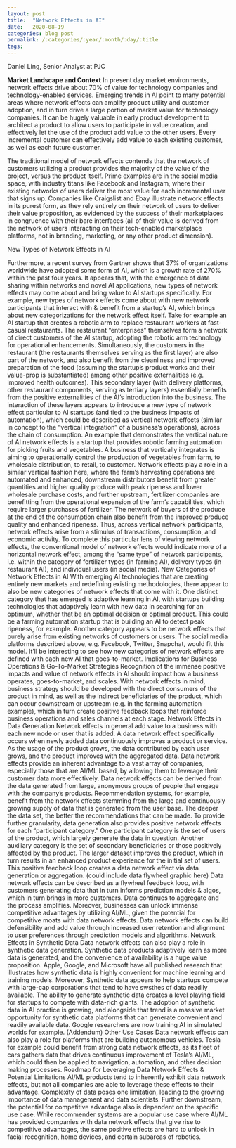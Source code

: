 ```yaml
---
layout: post
title:  "Network Effects in AI"
date:   2020-08-19
categories: blog post
permalink: /:categories/:year/:month/:day/:title
tags:
---
```

Daniel Ling, Senior Analyst at PJC

**Market Landscape and Context**
In present day market environments, network effects drive about 70% of value for technology companies and technology-enabled services. Emerging trends in AI point to many potential areas where network effects can amplify product utility and customer adoption, and in turn drive a large portion of market value for technology companies. It can be hugely valuable in early product development to architect a product to allow users to participate in value creation, and effectively let the use of the product add value to the other users. Every incremental customer can effectively add value to each existing customer, as well as each future customer.

The traditional model of network effects contends that the network of customers utilizing a product provides the majority of the value of the project, versus the product itself. Prime examples are in the social media space, with industry titans like Facebook and Instagram, where their existing networks of users deliver the most value for each incremental user that signs up. Companies like Craigslist and Ebay illustrate network effects in its purest form, as they rely entirely on their network of users to deliver their value proposition, as evidenced by the success of their marketplaces in congruence with their bare interfaces (all of their value is derived from the network of users interacting on their tech-enabled marketplace platforms, not in branding, marketing, or any other product dimension).

New Types of Network Effects in AI

Furthermore, a recent survey from Gartner shows that 37% of organizations worldwide have adopted some form of AI, which is a growth rate of 270% within the past four years. It appears that, with the emergence of data sharing within networks and novel AI applications, new types of network effects may come about and bring value to AI startups specifically. For example, new types of network effects come about with new network participants that interact with & benefit from a startup’s AI, which brings about new categorizations for the network effect itself.
Take for example an AI startup that creates a robotic arm to replace restaurant workers at fast-casual restaurants. The restaurant “enterprises” themselves form a network of direct customers of the AI startup, adopting the robotic arm technology for operational enhancements. Simultaneously, the customers in the restaurant (the restaurants themselves serving as the first layer) are also part of the network, and also benefit from the cleanliness and improved preparation of the food (assuming the startup’s product works and their value-prop is substantiated) among other positive externalities (e.g. improved health outcomes). This secondary layer (with delivery platforms, other restaurant components, serving as tertiary layers) essentially benefits from the positive externalities of the AI’s introduction into the business.
The interaction of these layers appears to introduce a new type of network effect particular to AI startups (and tied to the business impacts of automation), which could be described as vertical network effects (similar in concept to the “vertical integration” of a business’s operations), across the chain of consumption.
An example that demonstrates the vertical nature of AI network effects is a startup that provides robotic farming automation for picking fruits and vegetables. A business that vertically integrates is aiming to operationally control the production of vegetables from farm, to wholesale distribution, to retail, to customer. Network effects play a role in a similar vertical fashion here, where the farm’s harvesting operations are automated and enhanced, downstream distributors benefit from greater quantities and higher quality produce with peak ripeness and lower wholesale purchase costs, and further upstream, fertilizer companies are benefitting from the operational expansion of the farm’s capabilities, which require larger purchases of fertilizer. The network of buyers of the produce at the end of the consumption chain also benefit from the improved produce quality and enhanced ripeness. Thus, across vertical network participants, network effects arise from a stimulus of transactions, consumption, and economic activity.
To complete this particular lens of viewing network effects, the conventional model of network effects would indicate more of a horizontal network effect, among the “same type” of network participants, i.e. within the category of fertilizer types (in farming AI), delivery types (in restaurant AI), and individual users (in social media).
New Categories of Network Effects in AI
With emerging AI technologies that are creating entirely new markets and redefining existing methodologies, there appear to also be new categories of network effects that come with it. One distinct category that has emerged is adaptive learning in AI, with startups building technologies that adaptively learn with new data in searching for an optimum, whether that be an optimal decision or optimal product. This could be a farming automation startup that is building an AI to detect peak ripeness, for example. Another category appears to be network effects that purely arise from existing networks of customers or users. The social media platforms described above, e.g. Facebook, Twitter, Snapchat, would fit this model. It’ll be interesting to see how new categories of network effects are defined with each new AI that goes-to-market.
Implications for Business Operations & Go-To-Market Strategies
Recognition of the immense positive impacts and value of network effects in AI should impact how a business operates, goes-to-market, and scales. With network effects in mind, business strategy should be developed with the direct consumers of the product in mind, as well as the indirect beneficiaries of the product, which can occur downstream or upstream (e.g. in the farming automation example), which in turn create positive feedback loops that reinforce business operations and sales channels at each stage.
Network Effects in Data Generation
Network effects in general add value to a business with each new node or user that is added. A data network effect specifically occurs when newly added data continuously improves a product or service. As the usage of the product grows, the data contributed by each user grows, and the product improves with the aggregated data. Data network effects provide an inherent advantage to a vast array of companies, especially those that are AI/ML based, by allowing them to leverage their customer data more effectively. Data network effects can be derived from the data generated from large, anonymous groups of people that engage with the company’s products. Recommendation systems, for example, benefit from the network effects stemming from the large and continuously growing supply of data that is generated from the user base. The deeper the data set, the better the recommendations that can be made.
To provide further granularity, data generation also provides positive network effects for each “participant category.” One participant category is the set of users of the product, which largely generate the data in question. Another auxiliary category is the set of secondary beneficiaries or those positively affected by the product. The larger dataset improves the product, which in turn results in an enhanced product experience for the initial set of users. This positive feedback loop creates a data network effect via data generation or aggregation. (could include data flywheel graphic here)
Data network effects can be described as a flywheel feedback loop, with customers generating data that in turn informs prediction models & algos, which in turn brings in more customers. Data continues to aggregate and the process amplifies. Moreover, businesses can unlock immense competitive advantages by utilizing AI/ML, given the potential for competitive moats with data network effects. Data network effects can build defensibility and add value through increased user retention and alignment to user preferences through prediction models and algorithms.
Network Effects in Synthetic Data
Data network effects can also play a role in synthetic data generation. Synthetic data products adaptively learn as more data is generated, and the convenience of availability is a huge value proposition. Apple, Google, and Microsoft have all published research that illustrates how synthetic data is highly convenient for machine learning and training models.
Moreover, Synthetic data appears to help startups compete with large-cap corporations that tend to have swsthes of data readily available. The ability to generate synthetic data creates a level playing field for startups to compete with data-rich giants.
The adoption of synthetic data in AI practice is growing, and alongside that trend is a massive market opportunity for synthetic data platforms that can generate convenient and readily available data. Google researchers are now training AI in simulated worlds for example.
(Addendum)
Other Use Cases
Data network effects can also play a role for platforms that are building autonomous vehicles. Tesla for example could benefit from strong data network effects, as its fleet of cars gathers data that drives continuous improvement of Tesla’s AI/ML, which could then be applied to navigation, automation, and other decision making processes.
Roadmap for Leveraging Data Network Effects & Potential Limitations
AI/ML products tend to inherently exhibit data network effects, but not all companies are able to leverage these effects to their advantage. Complexity of data poses one limitation, leading to the growing importance of data management and data scientists. Further downstream, the potential for competitive advantage also is dependent on the specific use case. While recommender systems are a popular use case where AI/ML has provided companies with data network effects that give rise to competitive advantages, the same positive effects are hard to unlock in facial recognition, home devices, and certain subareas of robotics.
